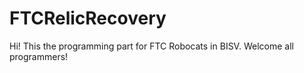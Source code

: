 # FTCRelicRecovery

Hi! This the programming part for FTC Robocats in BISV. Welcome all programmers!
